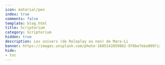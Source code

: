 ```yaml
---
icon: material/pen
index: true
comments: false
template: blog.html
title: Scriptorium
category: Scriptorium
hidden: true
description: Les univers (de Roleplay ou non) de Mara-Li
banner: https://images.unsplash.com/photo-1605142859862-978be7eba909?ixlib=rb-1.2.1&ixid=MnwxMjA3fDB8MHxwaG90by1wYWdlfHx8fGVufDB8fHx8&auto=format&fit=crop&w=1170&q=80
hide:
- toc
---
```


